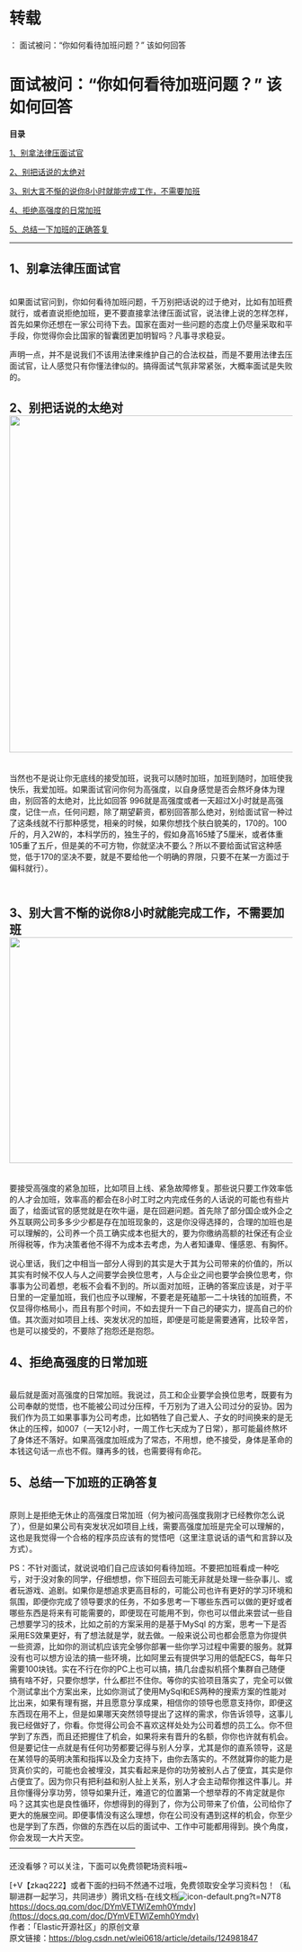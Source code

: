 # 转载
：  面试被问：“你如何看待加班问题？” 该如何回答

# 面试被问：“你如何看待加班问题？” 该如何回答

**目录**

[1、别拿法律压面试官](#1%E3%80%81%E5%88%AB%E6%8B%BF%E6%B3%95%E5%BE%8B%E5%8E%8B%E9%9D%A2%E8%AF%95%E5%AE%98)

[2、别把话说的太绝对](#2%E3%80%81%E5%88%AB%E6%8A%8A%E8%AF%9D%E8%AF%B4%E7%9A%84%E5%A4%AA%E7%BB%9D%E5%AF%B9)

[3、别大言不惭的说你8小时就能完成工作，不需要加班](#3%E3%80%81%E5%88%AB%E5%A4%A7%E8%A8%80%E4%B8%8D%E6%83%AD%E7%9A%84%E8%AF%B4%E4%BD%A08%E5%B0%8F%E6%97%B6%E5%B0%B1%E8%83%BD%E5%AE%8C%E6%88%90%E5%B7%A5%E4%BD%9C%EF%BC%8C%E4%B8%8D%E9%9C%80%E8%A6%81%E5%8A%A0%E7%8F%AD)

[4、拒绝高强度的日常加班](#4%E3%80%81%E6%8B%92%E7%BB%9D%E9%AB%98%E5%BC%BA%E5%BA%A6%E7%9A%84%E6%97%A5%E5%B8%B8%E5%8A%A0%E7%8F%AD)

[5、总结一下加班的正确答复](#5%E3%80%81%E6%80%BB%E7%BB%93%E4%B8%80%E4%B8%8B%E5%8A%A0%E7%8F%AD%E7%9A%84%E6%AD%A3%E7%A1%AE%E7%AD%94%E5%A4%8D)

---


## 1、别拿法律压面试官

<br/> 如果面试官问到，你如何看待加班问题，千万别把话说的过于绝对，比如有加班费就行，或者直说拒绝加班，更不要直接拿法律压面试官，说法律上说的怎样怎样，首先如果你还想在一家公司待下去。国家在面对一些问题的态度上仍尽量采取和平手段，你觉得你会比国家的智囊团更加明智吗？凡事寻求稳妥。

声明一点，并不是说我们不该用法律来维护自己的合法权益，而是不要用法律去压面试官，让人感觉只有你懂法律似的。搞得面试气氛非常紧张，大概率面试是失败的。

## **2、别把话说的太绝对**<img alt="" height="600" src="https://img-blog.csdnimg.cn/28873e5c822b4cacb37e17a5575f9598.png" width="600"/>

<br/> 当然也不是说让你无底线的接受加班，说我可以随时加班，加班到随时，加班使我快乐，我爱加班。如果面试官问你何为高强度，以自身感觉是否会熬坏身体为理由，别回答的太绝对，比比如回答 996就是高强度或者一天超过X小时就是高强度，记住一点，任何问题，除了期望薪资，都别回答那么绝对，别给面试官一种过了这条线就不行那种感觉，相亲的时候，如果你想找个肤白貌美的，170的。100斤的，月入2W的，本科学历的，独生子的，假如身高165矮了5厘米，或者体重105重了五斤，但是美的不可方物，你就坚决不要么？所以不要给面试官这种感觉，低于170的坚决不要，就是不要给他一个明确的界限，只要不在某一方面过于偏科就行）。

## <br/> 3、别大言不惭的说你8小时就能完成工作，不需要加班<img alt="" height="402" src="https://img-blog.csdnimg.cn/9f1f8fff06c54f7b987372823a7b17bf.png" width="600"/>

<br/> 要接受高强度的紧急加班，比如项目上线、紧急故障修复。那些说只要工作效率低的人才会加班，效率高的都会在8小时工时之内完成任务的人话说的可能也有些片面了，给面试官的感觉就是在吹牛逼，是在回避问题。首先除了部分国企或外企之外互联网公司多多少少都是存在加班现象的，这是你没得选择的，合理的加班也是可以理解的，公司养一个员工确实成本也挺大的，要为你缴纳高额的社保还有企业所得税等，作为决策者他不得不为成本去考虑，为人者知谦卑、懂感恩、有胸怀。

说心里话，我们之中相当一部分人得到的其实是大于其为公司带来的价值的，所以其实有时候不仅人与人之间要学会换位思考，人与企业之间也要学会换位思考，你事事为公司着想，老板不会看不到的。所以面对加班，正确的答案应该是，对于平日里的一定量加班，我们也应予以理解，不要老是死磕那一二十块钱的加班费，不仅显得你格局小，而且有那个时间，不如去提升一下自己的硬实力，提高自己的价值。其次面对如项目上线、突发状况的加班，即便是可能是需要通宵，比较辛苦，也是可以接受的，不要除了抱怨还是抱怨。

## 4、拒绝高强度的日常加班

<br/> 最后就是面对高强度的日常加班。我说过，员工和企业要学会换位思考，既要有为公司奉献的觉悟，也不能被公司过分压榨，千万别为了进入公司过分的妥协。因为我们作为员工如果事事为公司考虑，比如牺牲了自己爱人、子女的时间换来的是无休止的压榨，如007（一天12小时，一周工作七天成为了日常），那可能最终熬坏了身体还不落好。如果高强度加班成为了常态，不用想，绝不接受，身体是革命的本钱这句话一点也不假。赚再多的钱，也需要得有命花。

## 5、总结一下加班的正确答复

<br/> 原则上是拒绝无休止的高强度日常加班（何为被问高强度我刚才已经教你怎么说了），但是如果公司有突发状况如项目上线，需要高强度加班是完全可以理解的，这也是我觉得一个合格的程序员应该有的觉悟吧（这里注意说话的语气和言辞以及方式）。

PS：不针对面试，就说说咱们自己应该如何看待加班。不要把加班看成一种吃亏，对于没对象的同学，仔细想想，你下班回去可能无非就是处理一些杂事儿、或者玩游戏、追剧。如果你是想追求更高目标的，可能公司也许有更好的学习环境和氛围，即便你完成了领导要求的任务，不如多思考一下哪些东西可以做的更好或者哪些东西是将来有可能需要的，即便现在可能用不到，你也可以借此来尝试一些自己想要学习的技术，比如之前的方案采用的是基于MySql 的方案，思考一下是否采用ES效果更好，有了想法就是学，就去做。一般来说公司也都会愿意为你提供一些资源，比如你的测试机应该完全够你部署一些你学习过程中需要的服务。就算没有也可以想方设法的搞一些环境，比如阿里云有提供学习用的低配ECS，每年只需要100块钱。实在不行在你的PC上也可以搞，搞几台虚拟机搭个集群自己随便搞有啥不好，只要你想学，什么都拦不住你。等你的实验项目落实了，完全可以做个测试拿出个方案出来，比如你测试了使用MySql和ES两种的搜索方案的性能对比出来，如果有理有据，并且愿意分享成果，相信你的领导也愿意支持你，即便这东西现在用不上，但是如果哪天突然领导提出了这样的需求，你告诉领导，这事儿我已经做好了，你看。你觉得公司会不喜欢这样处处为公司着想的员工么。你不但学到了东西，而且还把握住了机会，如果将来有晋升的名额，你你也许就有机会。但是要记住一点就是有任何功劳都要记得与别人分享，尤其是你的直系领导，这是在某领导的英明决策和指挥以及全力支持下，由你去落实的。不然就算你的能力是货真价实的，可能也会被埋没，其实看起来是你的功劳被别人占了便宜，其实是你占便宜了。因为你只有把利益和别人扯上关系，别人才会主动帮你推这件事儿。并且你懂得分享功劳，领导如果升迁，难道它的位置第一个想举荐的不肯定就是你吗？这其实也是良性循环，你想得到的得到了，你为公司带来了价值，公司给你了更大的施展空间。即便事情没有这么理想，你在公司没有遇到这样的机会，你至少也是学到了东西，你做的东西在以后的面试中、工作中可能都用得到。换个角度，你会发现一大片天空。<br/> ————————————————

还没看够？可以关注，下面可以免费领靶场资料哦~

[+V【zkaq222】或者下面的扫码不然通不过哦，免费领取安全学习资料包！（私聊进群一起学习，共同进步）腾讯文档-在线文档<img alt="icon-default.png?t=N7T8" src="https://csdnimg.cn/release/blog_editor_html/release2.3.6/ckeditor/plugins/CsdnLink/icons/icon-default.png?t=N7T8"/>https://docs.qq.com/doc/DYmVETWlZemh0Ymdv](https://docs.qq.com/doc/DYmVETWlZemh0Ymdv)<br/> 作者：「Elastic开源社区」的原创文章<br/> 原文链接：https://blog.csdn.net/wlei0618/article/details/124981847
